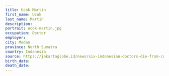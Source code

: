 ```yaml
---
title: Ucok Martin
first_name: Ucok
last_name: Martin
description: 
portrait: ucok-martin.jpg
occupation: Doctor
employer: 
city: Medan
province: North Sumatra
country: Indonesia
source: https://jakartaglobe.id/news/six-indonesian-doctors-die-from-covid19-cases-exceed-500, https://twitter.com/PBIDI/status/1241672169131630594
birth_date: 
death_date: 
---
```


